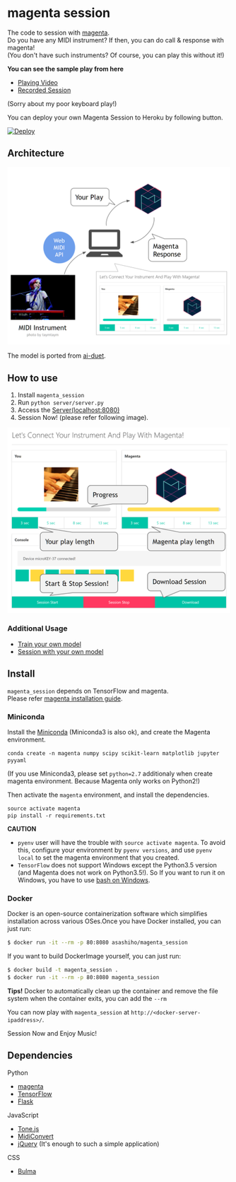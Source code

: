 # magenta session

The code to session with [magenta](https://github.com/tensorflow/magenta).  
Do you have any MIDI instrument? If then, you can do call & response with magenta!  
(You don't have such instruments? Of course, you can play this without it!)

**You can see the sample play from here**

* [Playing Video](https://youtu.be/owOI2CMavoE)
* [Recorded Session](https://soundcloud.com/icoxfog417/magenta-sessioned-track)

(Sorry about my poor keyboard play!)

You can deploy your own Magenta Session to Heroku by following button.

[![Deploy](https://www.herokucdn.com/deploy/button.svg)](https://heroku.com/deploy)

## Architecture

![architecture.PNG](./docs/architecture.PNG)

The model is ported from [ai-duet](https://github.com/googlecreativelab/aiexperiments-ai-duet).

## How to use

1. Install `magenta_session`
2. Run `python server/server.py`
3. Access the [Server(localhost:8080)](http://localhost:8080)
4. Session Now! (please refer following image).

![gui.PNG](./docs/gui.PNG)

### Additional Usage

* [Train your own model](https://github.com/icoxfog417/magenta_session/tree/master/scripts)
* [Session with your own model](https://github.com/icoxfog417/magenta_session/tree/master/server)

## Install 

`magenta_session` depends on TensorFlow and magenta.  
Please refer [magenta installation guide](https://github.com/tensorflow/magenta#installation).

### Miniconda

Install the [Miniconda](https://conda.io/miniconda.html) (Miniconda3 is also ok), and create the Magenta environment.

```
conda create -n magenta numpy scipy scikit-learn matplotlib jupyter pyyaml
```

(If you use Miniconda3, please set `python=2.7` additionaly when create magenta environment. Because Magenta only works on Python2!)

Then activate the `magenta` environment, and install the dependencies.

```
source activate magenta
pip install -r requirements.txt
```

**CAUTION**

* `pyenv` user will have the trouble with `source activate magenta`. To avoid this, configure your environment by `pyenv versions`, and use `pyenv local` to set the magenta environment that you created.
* `TensorFlow` does not support Windows except the Python3.5 version (and Magenta does not work on Python3.5!). So If you want to run it on Windows, you have to use [bash on Windows](https://msdn.microsoft.com/en-us/commandline/wsl/install_guide).


### Docker

Docker is an open-source containerization software which simplifies installation across various OSes.Once you have Docker installed, you can just run:

```bash
$ docker run -it --rm -p 80:8080 asashiho/magenta_session
```

If you want to build DockerImage yourself, you can just run:

```bash
$ docker build -t magenta_session .
$ docker run -it --rm -p 80:8080 magenta_session
```
**Tips!** Docker to automatically clean up the container and remove the file system when the container exits, you can add the `--rm`

You can now play with `magenta_session` at `http://<docker-server-ipaddress>/`.

Session Now and Enjoy Music!

## Dependencies

Python

* [magenta](https://github.com/tensorflow/magenta)
* [TensorFlow](https://github.com/tensorflow/tensorflow)
* [Flask](https://github.com/pallets/flask)

JavaScript

* [Tone.js](https://github.com/Tonejs/Tone.js)
* [MidiConvert](https://github.com/Tonejs/MidiConvert)
* [jQuery](https://github.com/jquery/jquery) (It's enough to such a simple application)

CSS

* [Bulma](http://bulma.io/)
